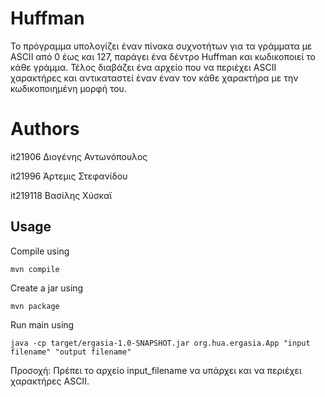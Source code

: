 
# Huffman 

Το πρόγραμμα υπολογίζει έναν πίνακα συχνοτήτων για τα γράμματα με ASCII από 0 έως και
127, παράγει ένα δέντρο Huffman και κωδικοποιεί το κάθε γράμμα. Τέλος διαβάζει ένα
αρχείο που να περιέχει ASCII χαρακτήρες και αντικαταστεί έναν έναν τον κάθε χαρακτήρα
με την κωδικοποιημένη μορφή του.

# Authors

it21906 Διογένης Αντωνόπουλος

it21996 Άρτεμις Στεφανίδου

it219118 Βασίλης Χύσκαϊ

## Usage

Compile using 

```
mvn compile
```

Create a jar using 

```
mvn package
```

Run main using 

```
java -cp target/ergasia-1.0-SNAPSHOT.jar org.hua.ergasia.App "input filename" "output filename"
```
Προσοχή: Πρέπει το αρχείο input_filename να υπάρχει και να περιέχει χαρακτήρες ASCII.
